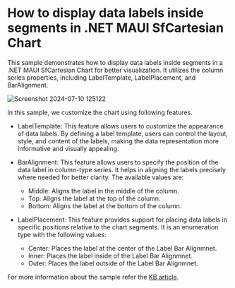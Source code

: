 # How to display data labels inside segments in .NET MAUI SfCartesian Chart

This sample demonstrates how to display data labels inside segments in a .NET MAUI SfCartesian Chart for better visualization. It utilizes the column series properties, including LabelTemplate, LabelPlacement, and BarAlignment.

![Screenshot 2024-07-10 125122](https://github.com/SyncfusionExamples/How-to-display-data-labels-inside-segments-in-.NET-MAUI-SfCartesian-Chart/assets/124584591/d7bd2fba-715c-4c01-8e91-eb63b2698906)

In this sample, we customize the chart using following features.

* LabelTemplate: This feature allows users to customize the appearance of data labels. By defining a label template, users can control the layout, style, and content of the labels, making the data representation more informative and visually appealing.

* BarAlignment: This feature allows users to specify the position of the data label in column-type series. It helps in aligning the labels precisely where needed for better clarity. The available values are:

    * Middle: Aligns the label in the middle of the column.
    * Top: Aligns the label at the top of the column.
    * Bottom: Aligns the label at the bottom of the column.
 
* LabelPlacement: This feature provides support for placing data labels in specific positions relative to the chart segments. It is an enumeration type with the following values:

    * Center: Places the label at the center of the Label Bar Alignmnet.
    * Inner: Places the label inside of the Label Bar Alignmnet.
    * Outer: Places the label outside of the Label Bar Alignmnet.

For more information about the sample refer the [KB article]().
